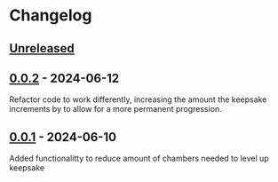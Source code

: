 # Changelog

## [Unreleased]

## [0.0.2] - 2024-06-12

Refactor code to work differently, increasing the amount the keepsake increments by to allow for a more permanent progression.

## [0.0.1] - 2024-06-10

Added functionalitty to reduce amount of chambers needed to level up keepsake

[unreleased]: https://github.com/zanncdwbl/zannc-KeepsakeChambers/compare/0.0.2...HEAD
[0.0.2]: https://github.com/zanncdwbl/zannc-KeepsakeChambers/compare/0.0.1...0.0.2
[0.0.1]: https://github.com/zanncdwbl/zannc-KeepsakeChambers/compare/57fffda7860651540963c3fb54ce2c28bc86b1c2...0.0.1
